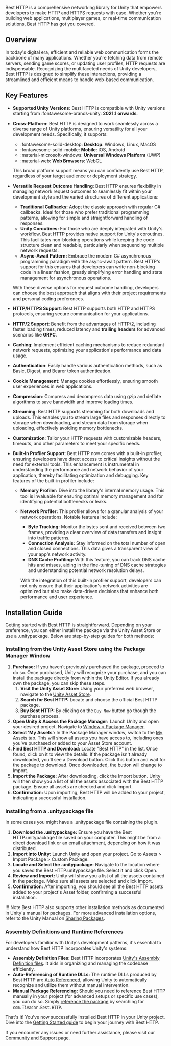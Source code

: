 Best HTTP is a comprehensive networking library for Unity that empowers developers to make HTTP and HTTPS requests with ease. 
Whether you're building web applications, multiplayer games, or real-time communication solutions, Best HTTP has got you covered.

## Overview
In today's digital era, efficient and reliable web communication forms the backbone of many applications. 
Whether you're fetching data from remote servers, sending game scores, or updating user profiles, HTTP requests are indispensable. 
Recognizing the multifaceted needs of Unity developers, Best HTTP is designed to simplify these interactions, providing a streamlined and efficient means to handle web-based communication.

## Key Features
- **Supported Unity Versions**: Best HTTP is compatible with Unity versions starting from :fontawesome-brands-unity: **2021.1 onwards**.
- **Cross-Platform:** Best HTTP is designed to work seamlessly across a diverse range of Unity platforms, ensuring versatility for all your development needs. Specifically, it supports:
    - :fontawesome-solid-desktop: **Desktop**: Windows, Linux, MacOS
    - :fontawesome-solid-mobile: **Mobile**: iOS, Android
    - :material-microsoft-windows: **Universal Windows Platform** (UWP)
    - :material-web: **Web Browsers**: WebGL

	This broad platform support means you can confidently use Best HTTP, regardless of your target audience or deployment strategy.

- **Versatile Request Outcome Handling**: Best HTTP ensures flexibility in managing network request outcomes to seamlessly fit within your development style and the varied structures of different applications:
    - **Traditional Callbacks:** Adopt the classic approach with regular C# callbacks. Ideal for those who prefer traditional programming patterns, allowing for simple and straightforward handling of responses.
    - **Unity Coroutines:** For those who are deeply integrated with Unity's workflow, Best HTTP provides native support for Unity's coroutines. This facilitates non-blocking operations while keeping the code structure clean and readable, particularly when sequencing multiple network requests.
    - **Async-Await Pattern:** Embrace the modern C# asynchronous programming paradigm with the async-await pattern. Best HTTP's support for this ensures that developers can write non-blocking code in a linear fashion, greatly simplifying error handling and state management for asynchronous operations.
    
    With these diverse options for request outcome handling, developers can choose the best approach that aligns with their project requirements and personal coding preferences.

- **HTTP/HTTPS Support**: Best HTTP supports both HTTP and HTTPS protocols, ensuring secure communication for your applications.
- **HTTP/2 Support**: Benefit from the advantages of HTTP/2, including faster loading times, reduced latency and **trailing headers** for advanced scenarios like **GRPC**.
- **Caching**: Implement efficient caching mechanisms to reduce redundant network requests, optimizing your application's performance and data usage.
- **Authentication**: Easily handle various authentication methods, such as Basic, Digest, and Bearer token authentication.
- **Cookie Management**: Manage cookies effortlessly, ensuring smooth user experiences in web applications.
- **Compression**: Compress and decompress data using gzip and deflate algorithms to save bandwidth and improve loading times.
- **Streaming**: Best HTTP supports streaming for both downloads and uploads. This enables you to stream large files and responses directly to storage when downloading, and stream data from storage when uploading, effectively avoiding memory bottlenecks.
- **Customization**: Tailor your HTTP requests with customizable headers, timeouts, and other parameters to meet your specific needs.
- **Built-In Profiler Support**: Best HTTP now comes with a built-in profiler, ensuring developers have direct access to critical insights without the need for external tools. 
This enhancement is instrumental in understanding the performance and network behavior of your application, thereby facilitating optimization and debugging. Key features of the built-in profiler include:
	- **Memory Profiler:** Dive into the library's internal memory usage. This tool is invaluable for ensuring optimal memory management and for identifying potential bottlenecks or leaks.
	- **Network Profiler:** This profiler allows for a granular analysis of your network operations. Notable features include:
		- **Byte Tracking:** Monitor the bytes sent and received between two frames, providing a clear overview of data transfers and insight into traffic patterns.
		- **Connection Analysis:** Stay informed on the total number of open and closed connections. This data gives a transparent view of your app's network activity.
		- **DNS Cache Profiling:** With this feature, you can track DNS cache hits and misses, aiding in the fine-tuning of DNS cache strategies and understanding potential network resolution delays.

		With the integration of this built-in profiler support, developers can not only ensure that their application's network activities are optimized but also make data-driven decisions that enhance both performance and user experience.

## Installation Guide

Getting started with Best HTTP is straightforward. 
Depending on your preference, you can either install the package via the Unity Asset Store or use a .unitypackage. 
Below are step-by-step guides for both methods:

### Installing from the Unity Asset Store using the Package Manager Window

1. **Purchase:** If you haven't previously purchased the package, proceed to do so. Once purchased, Unity will recognize your purchase, and you can install the package directly from within the Unity Editor. If you already own the package, you can skip these steps.
    1. **Visit the Unity Asset Store:** Using your preferred web browser, navigate to the [Unity Asset Store](https://assetstore.unity.com/publishers/4137?aid=1101lfX8E).
    2. **Search for Best HTTP:** Locate and choose the official Best HTTP package.
	3. **Buy Best HTTP:** By clicking on the `Buy Now` button go though the purchase process.
2. **Open Unity & Access the Package Manager:** Launch Unity and open your desired project. Navigate to [Window > Package Manager](https://docs.unity3d.com/Manual/upm-ui.html).
3. **Select 'My Assets':** In the Package Manager window, switch to the [My Assets](https://docs.unity3d.com/Manual/upm-ui-import.html) tab. This will show all assets you have access to, including ones you've purchased or added to your Asset Store account.
4. **Find Best HTTP and Download:** Locate "Best HTTP" in the list. Once found, click on it to view the details. If the package isn't already downloaded, you'll see a Download button. Click this button and wait for the package to download. Once downloaded, the button will change to Import.
5. **Import the Package:** After downloading, click the Import button. Unity will then show you a list of all the assets associated with the Best HTTP package. Ensure all assets are checked and click Import.
6. **Confirmation:** Upon importing, Best HTTP will be added to your project, indicating a successful installation.

### Installing from a .unitypackage file

In some cases you might have a .unitypackage file containing the plugin. 

1. **Download the .unitypackage:** Ensure you have the Best HTTP.unitypackage file saved on your computer. This might be from a direct download link or an email attachment, depending on how it was distributed.
2. **Import into Unity:** Launch Unity and open your project. Go to Assets > Import Package > Custom Package.
3. **Locate and Select the .unitypackage:** Navigate to the location where you saved the Best HTTP.unitypackage file. Select it and click Open.
4. **Review and Import:** Unity will show you a list of all the assets contained in the package. Make sure all assets are selected and click Import.
5. **Confirmation:** After importing, you should see all the Best HTTP assets added to your project's Asset folder, confirming a successful installation.

!!! Note
    Best HTTP also supports other installation methods as documented in Unity's manual for packages. 
    For more advanced installation options, refer to the Unity Manual on [Sharing Packages](https://docs.unity3d.com/Manual/cus-share.html).

### Assembly Definitions and Runtime References
For developers familiar with Unity's development patterns, it's essential to understand how Best HTTP incorporates Unity's systems:

- **Assembly Definition Files:** Best HTTP incorporates [Unity's Assembly Definition files](https://docs.unity3d.com/Manual/ScriptCompilationAssemblyDefinitionFiles.html). It aids in organizing and managing the codebase efficiently.
- **Auto-Referencing of Runtime DLLs:** The runtime DLLs produced by Best HTTP are [Auto Referenced](https://docs.unity3d.com/Manual/class-AssemblyDefinitionImporter.html), allowing Unity to automatically recognize and utilize them without manual intervention.
- **Manual Package Referencing:** Should you need to reference Best HTTP manually in your project (for advanced setups or specific use cases), you can do so. Simply [reference the package](https://docs.unity3d.com/Manual/ScriptCompilationAssemblyDefinitionFiles.html#reference-another-assembly) by searching for `com.Tivadar.Best.HTTP`.

That's it! You've now successfully installed Best HTTP in your Unity project. Dive into the [Getting Started guide](getting-started/index.md) to begin your journey with Best HTTP.

If you encounter any issues or need further assistance, please visit our [Community and Support page](../Shared/support.md).